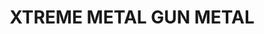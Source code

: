 ---
layout: product
title: "XTREME METAL GUN METAL"
price: "750" 
desc: "Enamel Metalizer 35mL"
img_path: "/assets/img/AK-483.jpg"
brand: "AK "
available: true
special_offer: true
new: false
soon: false
cat: "020000"
subcat: "020200"
subsubcat: "020205"
sifra: "AK-483"
popular: false
---